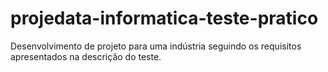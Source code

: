 # projedata-informatica-teste-pratico
Desenvolvimento de projeto para uma indústria seguindo os requisitos apresentados na descrição do teste.
